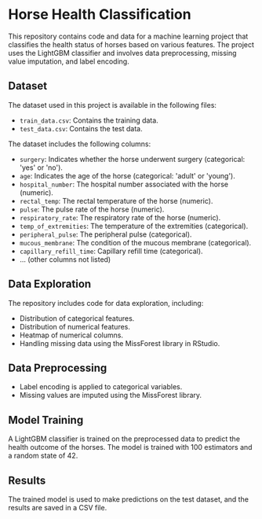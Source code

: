 # Horse Health Classification

This repository contains code and data for a machine learning project that classifies the health status of horses based on various features. The project uses the LightGBM classifier and involves data preprocessing, missing value imputation, and label encoding.

## Dataset

The dataset used in this project is available in the following files:
- `train_data.csv`: Contains the training data.
- `test_data.csv`: Contains the test data.

The dataset includes the following columns:
- `surgery`: Indicates whether the horse underwent surgery (categorical: 'yes' or 'no').
- `age`: Indicates the age of the horse (categorical: 'adult' or 'young').
- `hospital_number`: The hospital number associated with the horse (numeric).
- `rectal_temp`: The rectal temperature of the horse (numeric).
- `pulse`: The pulse rate of the horse (numeric).
- `respiratory_rate`: The respiratory rate of the horse (numeric).
- `temp_of_extremities`: The temperature of the extremities (categorical).
- `peripheral_pulse`: The peripheral pulse (categorical).
- `mucous_membrane`: The condition of the mucous membrane (categorical).
- `capillary_refill_time`: Capillary refill time (categorical).
- ... (other columns not listed)

## Data Exploration

The repository includes code for data exploration, including:
- Distribution of categorical features.
- Distribution of numerical features.
- Heatmap of numerical columns.
- Handling missing data using the MissForest library in RStudio.

## Data Preprocessing

- Label encoding is applied to categorical variables.
- Missing values are imputed using the MissForest library.

## Model Training

A LightGBM classifier is trained on the preprocessed data to predict the health outcome of the horses. The model is trained with 100 estimators and a random state of 42.

## Results

The trained model is used to make predictions on the test dataset, and the results are saved in a CSV file.

